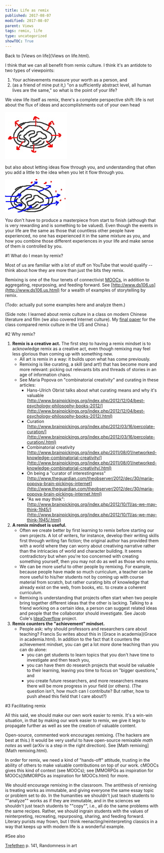 ```yaml
---
title: Life as remix
published: 2017-08-07
modified: 2017-08-07
parent: Views
tags: remix, life
type: uncategorized
showTOC: True
---
```




Back to [Views on life](Views on life.html).

I think that we can all benefit from remix culture. I think it's an antidote to two types of viewpoints:
1. Your achievements measure your worth as a person, and
1. (as a friend of mine put it,) "on a sufficiently abstract level, all human lives are the same," so what is the point of your life?

We view life itself as remix, there's a complete perspective shift: life is not about the flux of ideas and accomplishments out of your own head

![](pics/flux1.png)

but also about letting ideas flow through you, and understanding that often you add a little to the idea when you let it flow through you.

![](pics/flow.png)

You don't have to produce a masterpiece from start to finish (although that is very rewarding and is something to be valued). Even though the events in your life are the same as those that countless other people have experienced, no one has experienced it in the same mixture as you, and how you combine those different experiences in your life and make sense of them *is* controlled by you.

#1 What do I mean by remix?

Most of us are familiar with a lot of stuff on YouTube that would qualify -- think about how they are more than just the bits they remix.

Remixing is one of the four tenets of connectivist [MOOCs](MOOCs.html), in addition to aggregating, repurposing, and feeding forward. See [http://www.ds106.us](http://www.ds106.us.html) for a wealth of examples of storytelling by remix. 

(Todo: actually put some examples here and analyze them.)

(Side note: I learned about remix culture in a class on modern Chinese literature and film (we also covered Internet culture). My [final paper](C:\Users\oldhe\Dropbox\website\holdenlee.github.io) for the class compared remix culture in the US and China.)

#2 Why remix?

1. **Remix is a creative act.** The first step to having a remix mindset is to acknowledge remix as a creative act, even though remixing may feel less glorious than coming up with something new.
    + All art is remix in a way: it builds upon what has come previously.
    + Remixing is like curating, a skill (and art!) that has become more and more relevant: picking out relevants bits and threads of stories in an age of information chaos.
    + See Maria Popova on "combinatorial creativity" and curating in these articles:
        + Hans-Ulrich Obrist talks about what curating means and why it's valuable [http://www.brainpickings.org/index.php/2012/12/04/best-psychology-philosophy-books-2012/](http://www.brainpickings.org/index.php/2012/12/04/best-psychology-philosophy-books-2012/.html)
        + Curation [http://www.brainpickings.org/index.php/2012/03/16/percolate-curation/](http://www.brainpickings.org/index.php/2012/03/16/percolate-curation/.html)
        + Combinatorial creativity [http://www.brainpickings.org/index.php/2011/08/01/networked-knowledge-combinatorial-creativity/](http://www.brainpickings.org/index.php/2011/08/01/networked-knowledge-combinatorial-creativity/.html)
        + On being a "curator of interestingness" [http://www.theguardian.com/theobserver/2012/dec/30/maria-popova-brain-pickings-internet](http://www.theguardian.com/theobserver/2012/dec/30/maria-popova-brain-pickings-internet.html)
        + "As we may think": [http://www.brainpickings.org/index.php/2012/10/11/as-we-may-think-1945/](http://www.brainpickings.org/index.php/2012/10/11/as-we-may-think-1945/.html)
1. **A remix mindset is useful.**
    + Often we create better by first learning to remix before starting our own projects. A lot of writers, for instance, develop their writing skills first through writing fan fiction; the original author has provided them with a world where they can worry about creativing narrative rather than the intricacies of world and character building. It seems contradictory but when you're too concerned with creating something yourself, then you may not do as well as those who remix.
    + We can be more useful to other people by remixing. For example, because people have made so much curriculum, a teacher can be more useful to his/her students not by coming up with course material from scratch, but rather curating bits of knowledge that already exist on the web, from books, etc. to create a coherent curriculum.
    + Remixing is understanding that projects often start when two people bring together different ideas that the other is lacking. Talking to a friend working on a certain idea, a person can suggest related ideas and people that the collaborator should investigate. See Jacob Cole's [IdeaOverflow](https://docs.google.com/document/d/1UFjkJyI_D3JvVSeMQwN0HixOgYuISGwhcuyFuxqwhsY/edit#bookmark=id.hq3zsgpwsnct) project.
1. **Remix counters the "achievement" mindset.**
    + People ask: why should professors and researchers care about teaching? Francis Su writes about this in [Grace in academia](Grace in academia.html). In addition to the fact that it counters the achievement mindset, you can get a lot *more* done teaching than you can do alone:
        + you can get students to learn topics that you don't have time to investigate and then teach you,
        + you can have them do research projects that would be valuable to their learning, leaving you time to focus on "bigger questions," and 
        + you create future researchers, and more researchers means there will be more progress in your field (or others). (The question isn't, how much can I contribute? But rather, how to push ahead this field that I care about?)

#3 Facilitating remix

All this said, we should make our own work easier to remix. It's a win-win situation, in that by making our work easier to remix, we give it legs to propagate further as well as see the creation of valuable content.

Open-source, commented work encourages remixing. (The hackers are best at this.) It would be very useful to have open-source remixable *math notes* as well (arXiv is a step in the right direction). See [Math remixing](Math remixing.html).

In order for remix, we need a kind of "hands-off" attitude, trusting in the ability of others to make valuable contributions on top of our work. cMOOCs gives this kind of context (see MOOCs); see [MMORPGs as inspiration for MOOCs](MMORPGs as inspiration for MOOCs.html) for more.

We should encourage remixing in the classroom. The antithesis of remixing is treating works as immutable, and giving everyone the same essay topic or problem set to do. In the humanities we shouldn't just teach students to ""analyze"" works as if they are immutable, and in the sciences we shouldn't just teach students to ""copy"", i.e., all do the same problems with the same recipes. Rather, we should ingrain students with the values of  reinterpreting, recreating, repurposing, sharing, and feeding forward. Literary purists may frown, but I think reenacting/reinterpreting classics in a way that keeps up with modern life is a wonderful example.

#See also

[Trefethen](Trefethen.html) p. 141, Randomness in art


